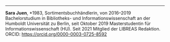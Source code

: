 ---
**Sara Juen**, *1983, Sortimentsbuchhändlerin, von 2016–2019 Bachelorstudium in Bibliotheks- und Informationswissenschaft an der Humboldt Universität zu Berlin, seit Oktober 2019 Masterstudentin für Informationswissenschaft (HU). Seit 2021 Mitglied der LIBREAS Redaktion. 
ORCID: <https://orcid.org/0000-0003-0725-8592>
